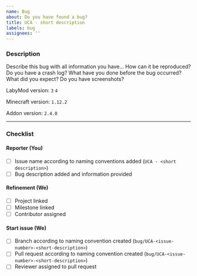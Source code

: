 ```yaml
---
name: Bug
about: Do you have found a bug?
title: UCA - short description
labels: bug
assignees: ''
---
```


### Description

Describe this bug with all information you have... How can it be reproduced? Do you have a crash log? What have you done
before the bug occurred? What did you expect? Do you have screenshots?

LabyMod version: `3` `4`

Minecraft version: `1.12.2`

Addon version: `2.4.0`

<hr>

### Checklist

#### Reporter (You)

- [ ] Issue name according to naming conventions added (`UCA - <short description>`)
- [ ] Bug description added and information provided

#### Refinement (We)

- [ ] Project linked
- [ ] Milestone linked
- [ ] Contributor assigned

#### Start issue (We)

- [ ] Branch according to naming convention created (`bug/UCA-<issue-number>-<short-description>`)
- [ ] Pull request according to naming convention created (`bug/UCA-<issue-number>-<short-description>`)
- [ ] Reviewer assigned to pull request